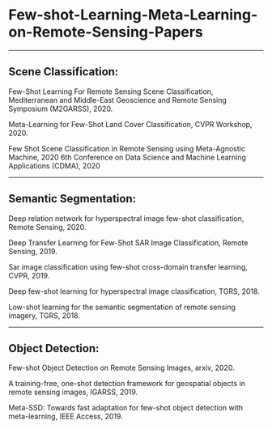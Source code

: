 # Few-shot-Learning-Meta-Learning-on-Remote-Sensing-Papers

---
## Scene Classification:

Few-Shot Learning For Remote Sensing Scene Classification, Mediterranean and Middle-East Geoscience and Remote Sensing Symposium (M2GARSS), 2020.

Meta-Learning for Few-Shot Land Cover Classification, CVPR Workshop, 2020.

Few Shot Scene Classification in Remote Sensing using Meta-Agnostic Machine, 2020 6th Conference on Data Science and Machine Learning Applications (CDMA), 2020

---
## Semantic Segmentation:

Deep relation network for hyperspectral image few-shot classification, Remote Sensing, 2020.

Deep Transfer Learning for Few-Shot SAR Image Classification, Remote Sensing, 2019.

Sar image classification using few-shot cross-domain transfer learning, CVPR, 2019.

Deep few-shot learning for hyperspectral image classification, TGRS, 2018.

Low-shot learning for the semantic segmentation of remote sensing imagery, TGRS, 2018.

---
## Object Detection:

Few-shot Object Detection on Remote Sensing Images, arxiv, 2020.

A training-free, one-shot detection framework for geospatial objects in remote sensing images, IGARSS, 2019.

Meta-SSD: Towards fast adaptation for few-shot object detection with meta-learning, IEEE Access, 2019.

